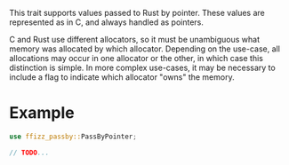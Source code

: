 This trait supports values passed to Rust by pointer.
These values are represented as in C, and always handled as pointers.

C and Rust use different allocators, so it must be unambiguous what memory was allocated by which allocator.
Depending on the use-case, all allocations may occur in one allocator or the other, in which case this distinction is simple.
In more complex use-cases, it may be necessary to include a flag to indicate which allocator "owns" the memory.

# Example

```rust
use ffizz_passby::PassByPointer;

// TODO...

```
